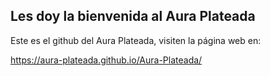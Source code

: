 ## Les doy la bienvenida al Aura Plateada
Este es el github del Aura Plateada, visiten la página web en:

https://aura-plateada.github.io/Aura-Plateada/

